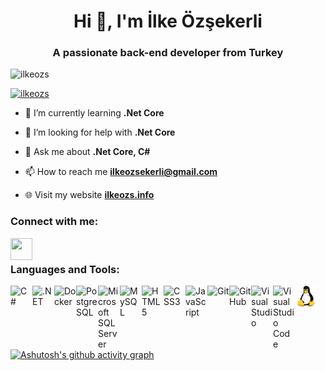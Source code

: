 <h1 align="center">Hi 👋, I'm İlke Özşekerli</h1>
<h3 align="center">A passionate back-end developer from Turkey</h3>

<p align="left"> <img src="https://komarev.com/ghpvc/?username=ilkeozs&label=Profile%20views&color=0e75b6&style=flat" alt="ilkeozs"/> </p>

<p align="left"> <a href="https://github.com/ryo-ma/github-profile-trophy"><img src="https://github-profile-trophy.vercel.app/?username=ilkeozs" alt="ilkeozs"/></a> </p>

- 🌱 I’m currently learning **.Net Core**

- 🤝 I’m looking for help with **.Net Core**

- 💬 Ask me about **.Net Core, C#**

- 📫 How to reach me **ilkeozsekerli@gmail.com**

- 🌐 Visit my website <a href="https://ilkeozs.info">**ilkeozs.info**</a>

### Connect with me:

[<img align="left" height="35" width="35" src="https://raw.githubusercontent.com/rahuldkjain/github-profile-readme-generator/master/src/images/icons/Social/linked-in-alt.svg"/>][linkedin]

[linkedin]: http://www.linkedin.com/in/ilkeozs/

<br />

### Languages and Tools:

[<img align="left" alt="C#" width="35px" src="https://cdn.worldvectorlogo.com/logos/c--4.svg"/>][c#]
[<img align="left" alt=".NET" width="35px" src="https://upload.wikimedia.org/wikipedia/commons/7/7d/Microsoft_.NET_logo.svg"/>][.net]
[<img align="left" alt="Docker" width="35px" src="https://cdn4.iconfinder.com/data/icons/logos-and-brands/512/97_Docker_logo_logos-512.png"/>][docker]
[<img align="left" alt="PostgreSQL" width="35px" src="https://upload.wikimedia.org/wikipedia/commons/thumb/2/29/Postgresql_elephant.svg/1200px-Postgresql_elephant.svg.png"/>][postgresql]
[<img align="left" alt="Microsoft SQL Server" width="35px" src="https://www.svgrepo.com/download/303229/microsoft-sql-server-logo.svg"/>][mssql]
[<img align="left" alt="MySQL" width="35px" src="https://www.svgrepo.com/show/303251/mysql-logo.svg"/>][mysql]
[<img align="left" alt="HTML5" width="35px" src="https://cdn.worldvectorlogo.com/logos/html-1.svg"/>][html5]
[<img align="left" alt="CSS3" width="35px" src="https://www.vectorlogo.zone/logos/w3_css/w3_css-icon.svg"/>][css3]
[<img align="left" alt="JavaScript" width="35px" src="https://cdn.worldvectorlogo.com/logos/logo-javascript.svg"/>][js]
[<img align="left" alt="Git" width="35px" src="https://git-scm.com/images/logos/downloads/Git-Icon-1788C.svg"/>][git]
[<img align="left" alt="GitHub" width="35px" src="https://github.githubassets.com/favicons/favicon-dark.svg"/>][github]
[<img align="left" alt="Visual Studio" width="35px" src="https://upload.wikimedia.org/wikipedia/commons/thumb/5/59/Visual_Studio_Icon_2019.svg/768px-Visual_Studio_Icon_2019.svg.png"/>][vs]
[<img align="left" alt="Visual Studio Code" width="35px" src="https://upload.wikimedia.org/wikipedia/commons/thumb/9/9a/Visual_Studio_Code_1.35_icon.svg/1024px-Visual_Studio_Code_1.35_icon.svg.png"/>][vscode]
[<img align="left" alt="Linux" width="35px" src="https://raw.githubusercontent.com/devicons/devicon/master/icons/linux/linux-original.svg"/>][linux]

[c#]: https://learn.microsoft.com/en-us/dotnet/csharp/
[.net]: https://dotnet.microsoft.com/
[docker]: https://www.docker.com/
[postgresql]: https://www.postgresql.org/
[mssql]: https://www.microsoft.com/en-us/sql-server/
[mysql]: https://www.mysql.com/
[html5]: https://www.w3schools.com/html/
[css3]: https://www.w3schools.com/css/
[js]: https://www.javascript.com/
[git]: https://git-scm.com/
[github]: https://github.com/
[vs]: https://visualstudio.microsoft.com/
[vscode]: https://code.visualstudio.com/
[linux]: https://www.linux.org/

<br />
<br />
<br />

[![Ashutosh's github activity graph](https://github-readme-activity-graph.vercel.app/graph?username=ilkeozs&theme=github-compact)](https://github.com/ilkeozs/github-readme-activity-graph)
